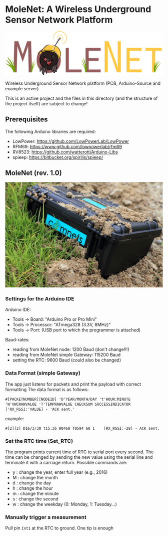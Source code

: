 # MoleNet: A Wireless Underground Sensor Network Platform
![MoleNet Logo](https://github.com/ComNets-Bremen/WUSN/blob/master/images/molenet_512.png)

Wireless Underground Sensor Network platform (PCB, Arduino-Source and example
server)

This is an active project and the files in this directory (and the structure of
the project itself) are subject to change!

## Prerequisites

The following Arduino libraries are required:

- LowPower: <https://github.com/LowPowerLab/LowPower>
- RFM69: <https://www.github.com/lowpowerlab/rfm69>
- RV8523: <https://github.com/watterott/Arduino-Libs>
- spieep: <https://bitbucket.org/spirilis/spieep/>

## MoleNet (rev. 1.0)

![The WUSN node](https://github.com/ComNets-Bremen/WUSN/blob/master/images/WUSN_512.jpg)

### Settings for the Arduino IDE

Arduino IDE:

- Tools -> Board: "Arduino Pro or Pro Mini"
- Tools -> Processor: "ATmega328 (3.3V, 8MHz)"
- Tools -> Port: (USB port to which the programmer is attached)

Baud-rates:

- reading from MoleNet node: 1200 Baud (don't change!!!)
- reading from MoleNet simple Gateway: 115200 Baud
- setting the RTC: 9600 Baud (could also be changed)

### Data Format (simple Gateway)

The app just listens for packets and print the payload with correct formatting
The data format is as follows:

    #[PACKETNUMBER][NODEID] 'D'YEAR/MONTH/DAY 't'HOUR:MINUTE 'W'VWCRAWVALUE 'T'TEMPRAWVALUE CHECKSUM SUCCESSINDICATOR   ['RX_RSSI:'VALUE] - 'ACK sent.'

example:

    #[2][2] D16/3/30 t15:36 W0468 T0594 68 1    [RX_RSSI:-28] - ACK sent.

### Set the RTC time (Set_RTC)
The program prints current time of RTC to serial port every second. The time
can be changed by sending the new value using the serial line and terminate it
with a carriage return. Possible commands are:

- y : change the year, enter full year (e.g., 2016)
- M : change the month
- d : change the day
- h : change the hour
- m : change the minute
- s : change the second
- w : change the weekday (0: Monday, 1: Tuesday...)

### Manually trigger a measurement

Pull pin `Int1` at the RTC to ground. One tip is enough
